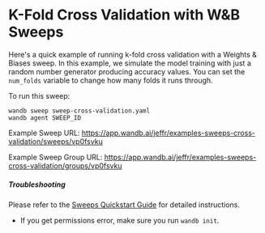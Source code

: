 # K-Fold Cross Validation with W&B Sweeps

Here's a quick example of running k-fold cross validation with a Weights & Biases sweep. In this example, we simulate the model training with just a random number generator producing accuracy values. You can set the `num_folds` variable to change how many folds it runs through.

To run this sweep:
```
wandb sweep sweep-cross-validation.yaml
wandb agent SWEEP_ID
```


Example Sweep URL:
https://app.wandb.ai/jeffr/examples-sweeps-cross-validation/sweeps/vp0fsvku

Example Sweep Group URL:
https://app.wandb.ai/jeffr/examples-sweeps-cross-validation/groups/vp0fsvku

##### Troubleshooting

Please refer to the [Sweeps Quickstart Guide](https://docs.wandb.ai/guides/sweeps/quickstart) for detailed instructions.

- If you get permissions error, make sure you run `wandb init`.
